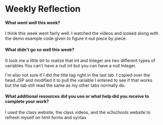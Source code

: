 # Weekly Reflection

#### What went well this week?

I think this week went fairly well.  I watched the videos and looked along with the demo example
code given to figure it out piece by piece.

#### What didn't go so well this week?

It took me a little bit to realize that int and Integer are two different types of variables
You can't have a null int but you can have a null Integer.

I'm also not sure if I did the title tag right in the last lab.  I copied over the head.JSP
and modified it to pull the variable I entered to see if that works but the tab still read the
same as my other tabs normally do.

#### What additional resources did you use or what help did you receive to complete your work?

I used the class website, the class videos, and the w3schools website to refresh myself on
html forms and syntax
